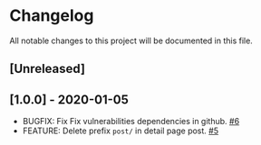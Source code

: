 # Changelog
All notable changes to this project will be documented in this file.

## [Unreleased]

## [1.0.0] - 2020-01-05
- BUGFIX: Fix Fix vulnerabilities dependencies in github. [#6](https://github.com/thomaskanzig/blog/pull/6)
- FEATURE: Delete prefix `post/` in detail page post. [#5](https://github.com/thomaskanzig/blog/pull/5)
